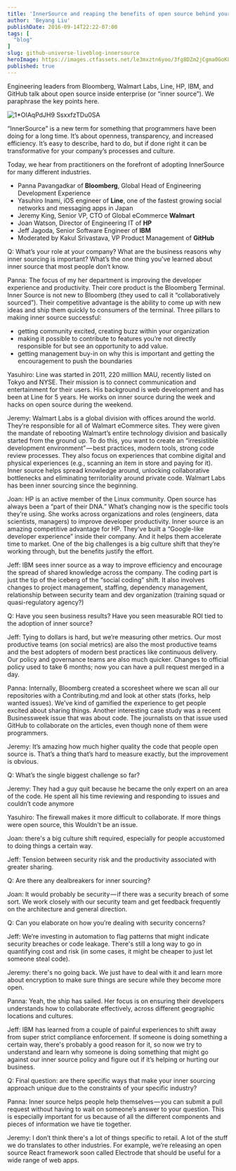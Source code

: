```yaml
---
title: 'InnerSource and reaping the benefits of open source behind your firewall, a discussion at GitHub Universe'
author: 'Beyang Liu'
publishDate: 2016-09-14T22:22-07:00
tags: [
  "blog"
]
slug: github-universe-liveblog-innersource
heroImage: https://images.ctfassets.net/le3mxztn6yoo/3fg8DZm2jCgma0GoK8M6kM/fcb7325505954579a80ae76b1f5d5798/1_OIAqPdJH9_SsxxfzTDu0SA.jpeg
published: true
---
```




Engineering leaders from Bloomberg, Walmart Labs, Line, HP, IBM, and GitHub talk about open source inside enterprise (or “inner source”). We paraphrase the key points here.

![1*OIAqPdJH9 SsxxfzTDu0SA](//images.contentful.com/le3mxztn6yoo/3fg8DZm2jCgma0GoK8M6kM/fcb7325505954579a80ae76b1f5d5798/1_OIAqPdJH9_SsxxfzTDu0SA.jpeg)

“InnerSource” is a new term for something that programmers have been doing for a long time. It’s about openness, transparency, and increased efficiency. It’s easy to describe, hard to do, but if done right it can be transformative for your company’s processes and culture.

Today, we hear from practitioners on the forefront of adopting InnerSource for many different industries.

*   Panna Pavangadkar of **Bloomberg**, Global Head of Engineering Development Experience
*   Yasuhiro Inami, iOS engineer of **Line**, one of the fastest growing social networks and messaging apps in Japan
*   Jeremy King, Senior VP, CTO of Global eCommerce **Walmart**
*   Joan Watson, Director of Engineering IT of **HP**
*   Jeff Jagoda, Senior Software Engineer of **IBM**
*   Moderated by Kakul Srivastava, VP Product Management of **GitHub**

Q: What’s your role at your company? What are the business reasons why inner sourcing is important? What’s the one thing you've learned about inner source that most people don’t know.

Panna: The focus of my her department is improving the developer experience and productivity. Their core product is the Bloomberg Terminal. Inner Source is not new to Bloomberg (they used to call it “collaboratively sourced”). Their competitive advantage is the ability to come up with new ideas and ship them quickly to consumers of the terminal. Three pillars to making inner source successful:

*   getting community excited, creating buzz within your organization
*   making it possible to contribute to features you’re not directly responsible for but see an opportunity to add value.
*   getting management buy-in on why this is important and getting the encouragement to push the boundaries

Yasuhiro: Line was started in 2011, 220 milllion MAU, recently listed on Tokyo and NYSE. Their mission is to connect communication and entertainment for their users. His background is web development and has been at Line for 5 years. He works on inner source during the week and hacks on open source during the weekend.

Jeremy: Walmart Labs is a global division with offices around the world. They’re responsible for all of Walmart eCommerce sites. They were given the mandate of rebooting Walmart’s entire technology division and basically started from the ground up. To do this, you want to create an “irresistible development environment” — best practices, modern tools, strong code review processes. They also focus on experiences that combine digital and physical experiences (e.g., scanning an item in store and paying for it). Inner source helps spread knowledge around, unlocking collaborative bottlenecks and eliminating territoriality around private code. Walmart Labs has been inner sourcing since the beginning.

Joan: HP is an active member of the Linux community. Open source has always been a “part of their DNA.” What’s changing now is the specific tools they’re using. She works across organizations and roles (engineers, data scientists, managers) to improve developer productivity. Inner source is an amazing competitive advantage for HP. They've built a “Google-like developer experience” inside their company. And it helps them accelerate time to market. One of the big challenges is a big culture shift that they’re working through, but the benefits justify the effort.

Jeff: IBM sees inner source as a way to improve efficiency and encourage the spread of shared knowledge across the company. The coding part is just the tip of the iceberg of the “social coding” shift. It also involves changes to project management, staffing, dependency management, relationship between security team and dev organization (training squad or quasi-regulatory agency?)

Q: Have you seen business results? Have you seen measurable ROI tied to the adoption of inner source?

Jeff: Tying to dollars is hard, but we’re measuring other metrics. Our most productive teams (on social metrics) are also the most productive teams and the best adopters of modern best practices like continuous delivery. Our policy and governance teams are also much quicker. Changes to official policy used to take 6 months; now you can have a pull request merged in a day.

Panna: Internally, Bloomberg created a scoresheet where we scan all our repositories with a Contributing.md and look at other stats (forks, help wanted issues). We’ve kind of gamified the experience to get people excited about sharing things. Another interesting case study was a recent Businessweek issue that was about code. The journalists on that issue used GitHub to collaborate on the articles, even though none of them were programmers.

Jeremy: It’s amazing how much higher quality the code that people open source is. That’s a thing that’s hard to measure exactly, but the improvement is obvious.

Q: What’s the single biggest challenge so far?

Jeremy: They had a guy quit because he became the only expert on an area of the code. He spent all his time reviewing and responding to issues and couldn’t code anymore

Yasuhiro: The firewall makes it more difficult to collaborate. If more things were open source, this Wouldn't be an issue.

Joan: there's a big culture shift required, especially for people accustomed to doing things a certain way.

Jeff: Tension between security risk and the productivity associated with greater sharing.

Q: Are there any dealbreakers for inner sourcing?

Joan: It would probably be security — if there was a security breach of some sort. We work closely with our security team and get feedback frequently on the architecture and general direction.

Q: Can you elaborate on how you’re dealing with security concerns?

Jeff: We’re investing in automation to flag patterns that might indicate security breaches or code leakage. There's still a long way to go in quantifying cost and risk (in some cases, it might be cheaper to just let someone steal code).

Jeremy: there's no going back. We just have to deal with it and learn more about encryption to make sure things are secure while they become more open.

Panna: Yeah, the ship has sailed. Her focus is on ensuring their developers understands how to collaborate effectively, across different geographic locations and cultures.

Jeff: IBM has learned from a couple of painful experiences to shift away from super strict compliance enforcement. If someone is doing something a certain way, there's probably a good reason for it, so now we try to understand and learn why someone is doing something that might go against our inner source policy and figure out if it’s helping or hurting our business.

Q: Final question: are there specific ways that make your inner sourcing approach unique due to the constraints of your specific industry?

Panna: Inner source helps people help themselves — you can submit a pull request without having to wait on someone’s answer to your question. This is especially important for us because of all the different components and pieces of information we have tie together.

Jeremy: I don’t think there's a lot of things specific to retail. A lot of the stuff we do translates to other industries. For example, we’re releasing an open source React framework soon called Electrode that should be useful for a wide range of web apps.
